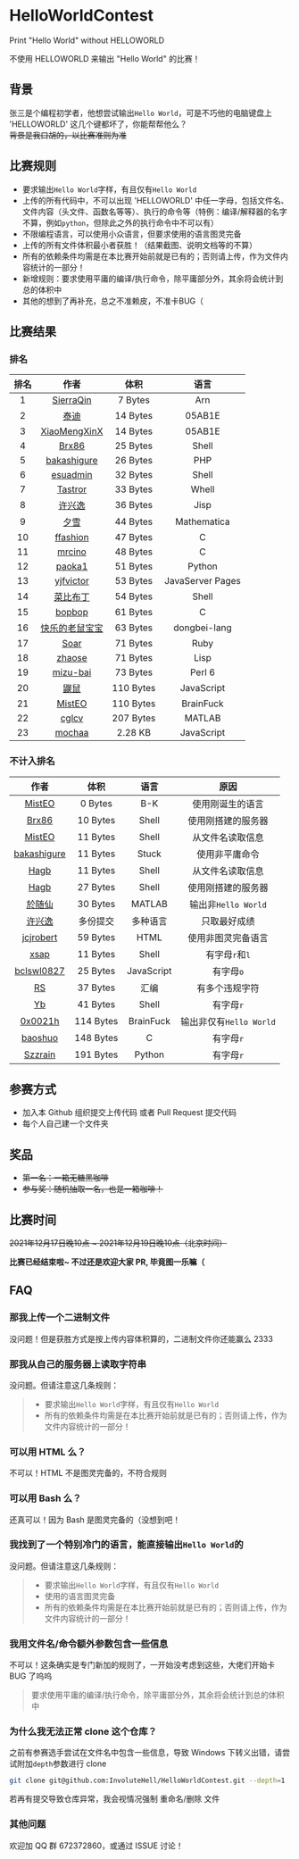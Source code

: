 # HelloWorldContest

Print "Hello World" without HELLOWORLD

不使用 HELLOWORLD 来输出 "Hello World" 的比赛！

## 背景

张三是个编程初学者，他想尝试输出`Hello World`，可是不巧他的电脑键盘上 'HELLOWORLD' 这几个键都坏了，你能帮帮他么？  
~~背景是我口胡的，以比赛准则为准~~

## 比赛规则

- 要求输出`Hello World`字样，有且仅有`Hello World`
- 上传的所有代码中，不可以出现 'HELLOWORLD' 中任一字母，包括文件名、文件内容（头文件、函数名等等）、执行的命令等（特例：编译/解释器的名字不算，例如`python`，但除此之外的执行命令中不可以有）
- 不限编程语言，可以使用小众语言，但要求使用的语言图灵完备
- 上传的所有文件体积最小者获胜！（结果截图、说明文档等的不算）
- 所有的依赖条件均需是在本比赛开始前就是已有的；否则请上传，作为文件内容统计的一部分！
- 新增规则：要求使用平庸的编译/执行命令，除平庸部分外，其余将会统计到总的体积中
- 其他的想到了再补充，总之不准赖皮，不准卡BUG（

## 比赛结果

### 排名

| 排名 |                             作者                             |   体积    |       语言       |
| :--: | :----------------------------------------------------------: | :-------: | :--------------: |
|  1   | [SierraQin](https://github.com/InvoluteHell/HelloWorldContest/blob/master/SierraQin/5.arn) |  7 Bytes  |       Arn        |
|  2   | [泰迪](https://github.com/InvoluteHell/HelloWorldContest/blob/master/%E6%B3%B0%E8%BF%AA/05AB1E) | 14 Bytes  |      05AB1E      |
|  3   | [XiaoMengXinX](https://github.com/InvoluteHell/HelloWorldContest/tree/master/XiaoMengXinX) | 14 Bytes  |      05AB1E      |
|  4   | [Brx86](https://github.com/InvoluteHell/HelloWorldContest/tree/master/Brx86) | 25 Bytes  |      Shell       |
|  5   | [bakashigure](https://github.com/InvoluteHell/HelloWorldContest/blob/master/bakashigure) | 26 Bytes  |       PHP        |
|  6   | [esuadmin](https://github.com/InvoluteHell/HelloWorldContest/tree/master/esuadmin) | 32 Bytes  |      Shell       |
|  7   | [Tastror](https://github.com/InvoluteHell/HelloWorldContest/blob/master/Tastror) | 33 Bytes  |      Whell       |
|  8   | [许兴逸](https://github.com/InvoluteHell/HelloWorldContest/blob/master/%E8%AE%B8%E5%85%B4%E9%80%B8) | 36 Bytes  |       Jisp       |
|  9   | [夕雪](https://github.com/InvoluteHell/HelloWorldContest/blob/master/%E5%A4%95%E9%9B%AA) | 44 Bytes  |   Mathematica    |
|  10  | [ffashion](https://github.com/InvoluteHell/HelloWorldContest/blob/master/ffashion) | 47 Bytes  |        C         |
|  11  | [mrcino](https://github.com/InvoluteHell/HelloWorldContest/blob/master/mrcino) | 48 Bytes  |        C         |
|  12  | [paoka1](https://github.com/InvoluteHell/HelloWorldContest/tree/master/paoka1) | 51 Bytes  |      Python      |
|  13  | [yjfvictor](https://github.com/InvoluteHell/HelloWorldContest/tree/master/yjfvictor) | 53 Bytes  | JavaServer Pages |
|  14  | [菜比布丁](https://github.com/InvoluteHell/HelloWorldContest/tree/master/%E8%8F%9C%E6%AF%94%E5%B8%83%E4%B8%81) | 54 Bytes  |      Shell       |
|  15  | [bopbop](https://github.com/InvoluteHell/HelloWorldContest/tree/master/bopbop) | 61 Bytes  |        C         |
|  16  | [快乐的老鼠宝宝](https://github.com/InvoluteHell/HelloWorldContest/tree/master/%E5%BF%AB%E4%B9%90%E7%9A%84%E8%80%81%E9%BC%A0%E5%AE%9D%E5%AE%9D) | 63 Bytes  |   dongbei-lang   |
|  17  | [Soar](https://github.com/InvoluteHell/HelloWorldContest/blob/master/Soar) | 71 Bytes  |       Ruby       |
|  18  | [zhaose](https://github.com/InvoluteHell/HelloWorldContest/tree/master/zhaose) | 71 Bytes  |       Lisp       |
|  19  | [mizu-bai](https://github.com/InvoluteHell/HelloWorldContest/tree/master/mizu-bai) | 73 Bytes |    Perl 6     |
|  20  | [鼹鼠](https://github.com/InvoluteHell/HelloWorldContest/blob/master/%E9%BC%B9%E9%BC%A0) | 110 Bytes |    JavaScript    |
|  21  | [MistEO](https://github.com/InvoluteHell/HelloWorldContest/tree/master/MistEO) | 110 Bytes |    BrainFuck     |
|  22  | [cglcv](https://github.com/InvoluteHell/HelloWorldContest/tree/master/cglcv) | 207 Bytes |      MATLAB      |
|  23  | [mochaa](https://github.com/InvoluteHell/HelloWorldContest/tree/master/mochaa) |  2.28 KB  |    JavaScript    |

### 不计入排名

|                             作者                             |   体积    |    语言    |          原因           |
| :----------------------------------------------------------: | :-------: | :--------: | :---------------------: |
| [MistEO](https://github.com/InvoluteHell/HelloWorldContest/tree/master/MistEO) |  0 Bytes  |    B-K     |    使用刚诞生的语言     |
| [Brx86](https://github.com/InvoluteHell/HelloWorldContest/tree/master/Brx86) | 10 Bytes  |   Shell    |   使用刚搭建的服务器    |
| [MistEO](https://github.com/InvoluteHell/HelloWorldContest/tree/master/MistEO) | 11 Bytes  |   Shell    |    从文件名读取信息     |
| [bakashigure](https://github.com/InvoluteHell/HelloWorldContest/tree/master/bakashigure/stuck) | 11 Bytes | Stuck | 使用非平庸命令 |
| [Hagb](https://github.com/InvoluteHell/HelloWorldContest/tree/master/Hagb) | 11 Bytes  |   Shell    |    从文件名读取信息     |
| [Hagb](https://github.com/InvoluteHell/HelloWorldContest/blob/master/Hagb) | 27 Bytes  |   Shell    |   使用刚搭建的服务器    |
| [於随仙](https://github.com/InvoluteHell/HelloWorldContest/blob/master/%E6%96%BC%E9%9A%8F%E4%BB%99) | 30 Bytes  |   MATLAB   |   输出非`Hello World`   |
| [许兴逸](https://github.com/InvoluteHell/HelloWorldContest/tree/master/%E8%AE%B8%E5%85%B4%E9%80%B8) | 多份提交  |  多种语言  |      只取最好成绩       |
| [jcjrobert](https://github.com/InvoluteHell/HelloWorldContest/tree/master/jcjrobert) | 59 Bytes  |    HTML    |   使用非图灵完备语言    |
| [xsap](https://github.com/InvoluteHell/HelloWorldContest/blob/master/xsap) | 11 Bytes  |   Shell    |     有字母`r`和`l`      |
| [bclswl0827](https://github.com/InvoluteHell/HelloWorldContest/tree/master/bclswl0827) | 25 Bytes  | JavaScript |        有字母`o`        |
| [RS](https://github.com/InvoluteHell/HelloWorldContest/tree/master/RS) | 37 Bytes  |    汇编    |     有多个违规字符      |
| [Yb](https://github.com/InvoluteHell/HelloWorldContest/tree/master/Yb) | 41 Bytes  |   Shell    |        有字母`r`        |
| [0x0021h](https://github.com/InvoluteHell/HelloWorldContest/tree/master/0x0021h) | 114 Bytes | BrainFuck  | 输出非仅有`Hello World` |
| [baoshuo](https://github.com/InvoluteHell/HelloWorldContest/blob/master/baoshuo/answer.c) | 148 Bytes |     C      |        有字母`r`        |
| [Szzrain](https://github.com/InvoluteHell/HelloWorldContest/blob/e56cfcb7d32eeb12fc41d56e2870ad786bad9449/Szzrain) | 191 Bytes |   Python   |        有字母`r`        |

## 参赛方式

- 加入本 Github 组织提交上传代码 或者 Pull Request 提交代码
- 每个人自己建一个文件夹

## 奖品

- ~~第一名：一箱无糖黑咖啡~~
- ~~参与奖：随机抽取一名，也是一箱咖啡！~~

## 比赛时间

~~2021年12月17日晚10点 ~ 2021年12月19日晚10点（北京时间）~~  

**比赛已经结束啦~ 不过还是欢迎大家 PR, 毕竟图一乐嘛（**  

## FAQ

### 那我上传一个二进制文件

没问题！但是获胜方式是按上传内容体积算的，二进制文件你还能赢么 2333

### 那我从自己的服务器上读取字符串

没问题。但请注意这几条规则：
> - 要求输出`Hello World`字样，有且仅有`Hello World`  
> - 所有的依赖条件均需是在本比赛开始前就是已有的；否则请上传，作为文件内容统计的一部分！

### 可以用 HTML 么？

不可以！HTML 不是图灵完备的，不符合规则

### 可以用 Bash 么？

还真可以！因为 Bash 是图灵完备的（没想到吧！

### 我找到了一个特别冷门的语言，能直接输出`Hello World`的

没问题。但请注意这几条规则：

> - 要求输出`Hello World`字样，有且仅有`Hello World`  
> - 使用的语言图灵完备  
> - 所有的依赖条件均需是在本比赛开始前就是已有的；否则请上传，作为文件内容统计的一部分！

### 我用文件名/命令额外参数包含一些信息

不可以！这条确实是专门新加的规则了，一开始没考虑到这些，大佬们开始卡 BUG 了呜呜

> 要求使用平庸的编译/执行命令，除平庸部分外，其余将会统计到总的体积中

### 为什么我无法正常 clone 这个仓库？

之前有参赛选手尝试在文件名中包含一些信息，导致 Windows 下转义出错，请尝试附加`depth`参数进行 clone
```bash
git clone git@github.com:InvoluteHell/HelloWorldContest.git --depth=1
```
若再有提交导致仓库异常，我会视情况强制 重命名/删除 文件

### 其他问题

欢迎加 QQ 群 672372860，或通过 ISSUE 讨论！
